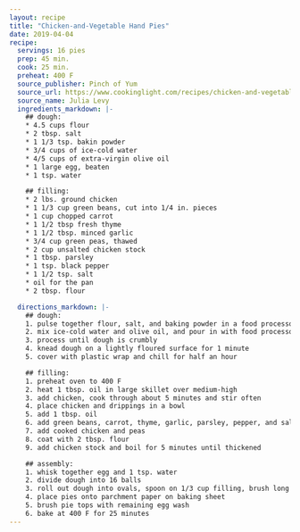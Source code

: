 ```yaml
---
layout: recipe
title: "Chicken-and-Vegetable Hand Pies"
date: 2019-04-04
recipe:
  servings: 16 pies
  prep: 45 min.
  cook: 25 min.
  preheat: 400 F
  source_publisher: Pinch of Yum
  source_url: https://www.cookinglight.com/recipes/chicken-and-vegetable-hand-pies
  source_name: Julia Levy
  ingredients_markdown: |-
    ## dough:
    * 4.5 cups flour
    * 2 tbsp. salt
    * 1 1/3 tsp. bakin powder
    * 3/4 cups of ice-cold water
    * 4/5 cups of extra-virgin olive oil
    * 1 large egg, beaten
    * 1 tsp. water

    ## filling:
    * 2 lbs. ground chicken
    * 1 1/3 cup green beans, cut into 1/4 in. pieces
    * 1 cup chopped carrot
    * 1 1/2 tbsp fresh thyme
    * 1 1/2 tbsp. minced garlic
    * 3/4 cup green peas, thawed
    * 2 cup unsalted chicken stock
    * 1 tbsp. parsley
    * 1 tsp. black pepper
    * 1 1/2 tsp. salt
    * oil for the pan
    * 2 tbsp. flour

  directions_markdown: |-
    ## dough:
    1. pulse together flour, salt, and baking powder in a food processor
    2. mix ice-cold water and olive oil, and pour in with food processor running
    3. process until dough is crumbly
    4. knead dough on a lightly floured surface for 1 minute
    5. cover with plastic wrap and chill for half an hour

    ## filling:
    1. preheat oven to 400 F
    2. heat 1 tbsp. oil in large skillet over medium-high
    3. add chicken, cook through about 5 minutes and stir often
    4. place chicken and drippings in a bowl
    5. add 1 tbsp. oil
    6. add green beans, carrot, thyme, garlic, parsley, pepper, and salt; cook 5 minutes and stir occasionally
    7. add cooked chicken and peas
    8. coat with 2 tbsp. flour
    9. add chicken stock and boil for 5 minutes until thickened

    ## assembly:
    1. whisk together egg and 1 tsp. water
    2. divide dough into 16 balls
    3. roll out dough into ovals, spoon on 1/3 cup filling, brush long edges with egg wash, fold over dough and pinch seal
    4. place pies onto parchment paper on baking sheet
    5. brush pie tops with remaining egg wash
    6. bake at 400 F for 25 minutes
---
```

